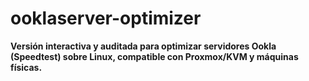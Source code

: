 # ooklaserver-optimizer
**Versión interactiva y auditada para optimizar servidores Ookla (Speedtest) sobre Linux, compatible con Proxmox/KVM y máquinas físicas.**

